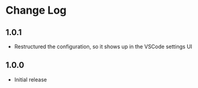 # Change Log

## 1.0.1

- Restructured the configuration, so it shows up in the VSCode settings UI

## 1.0.0

- Initial release
